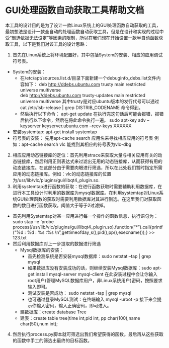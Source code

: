 
# GUI处理函数自动获取工具帮助文档

本工具的设计目的是为了设计一款Linux系统上的GUI处理函数自动获取的工具，最初想法是设计一款全自动的处理函数自动获取工具，但是在设计和实现的过程中受“删选依据无法设定”等因素的限制，所以在我们想在开始设置一款半自动函数获取工具，以下是我们对该工具的设计思路：

1. 首先在Linux系统上将环境配置好，其中包括System的安装、相应的应用调试符号表。
 * System的安装：
   * 在/etc/apt/sources.list.d/目录下面新建一个debuginfo_debs.list文件内容如下：
    deb http://ddebs.ubuntu.com trusty main restricted universe multiverse      
    deb http://ddebs.ubuntu.com trusty-updates main restricted universe multiverse
    其中trusty是对应ubuntu版本的发行代号可以通过
    cat /etc/lsb-release  | grep DISTRIB_CODENAME 命令得到。
   * 然后执行以下命令：
     apt-get update
     在执行完这句话后可能会报错，报错后执行以下命令，然后在将此命令执行一遍。
sudo apt-key adv –keyserver keyserver.ubuntu.com –recv-keys XXXXXX
  * 安装systemtap: apt-get install systemtap
* 符号表的安装：
先用apt-cache search 应用名来寻找相应应用的符号表
例如：apt-cache search vlc 能找到其相应的符号表为vlc-dbg
2. 相应应用动态链接库的定位：首先利用strace来获取大量与相关应用有关的动态链接库，然后利用正则表达式来过滤出无用的动态链接库，从而获得有用的动态链接库。在这部分由于需要肉眼进行筛选，所以在此处我们暂时指定所需应用的动态链接库。例如：vlc的动态链接库的位置为/usr/lib/vlc/plugins/gui/libqt4_plugin.so.
3. 利用systemtap进行函数的获取：在进行函数获取时需要辅助利用数据库，在进行本工具设计时利用的数据库为mysql数据库。在利用systemtap对Linux系统GUI处理函数的获取时需要利用数据库对其进行删选。在这里我们对获取函数的数目进行函数获取，阈值大于等于2过滤掉。
 * 首先利用Systemtap对某一应用进行每一个操作的函数信息，执行语句为：sudo stap –e ‘probe process(/usr/lib/vlc/plugins/gui/libqt4_plugin.so).function(“*”).call{printf(“%d : %d : %s :%s \n”,gettimeofday_s(),pid(),pp(),execname());} >> 123.txt
 * 然后利用数据库对上一步提取的数据进行筛选
   * Mysql数据库的安装：
      * 首先检测系统是否安装mysql数据库：sudo netstat –tap | grep mysql
      * 如果数据库没有安装成功的话，则继续安装Mysql数据库：sudo apt-get install mysql-server mysql-client
在此安装过程中会让你输入root用户(管理MySQL数据库用户，非Linux系统用户)密码，按照要求输入即可。
      * 测试安装是否成功： sudo netstat -tap | grep mysql
      * 也可通过登录MySQL测试：在终端输入 mysql -uroot -p 接下来会提示你输入密码，输入正确密码，即可进入。
   * 建数据库：create database Tree
   * 建表：create table tree(time int,pid int, pp char(100),name char(50),num int);
4. 然后执行process.py脚本就可筛选出我们希望获得的函数。最后再从这些获取的函数中手工的筛选出最终的目标函数。
